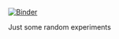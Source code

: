 [![Binder](https://mybinder.org/badge_logo.svg)](https://mybinder.org/v2/gh/light-weaver/ScratchPad/master)

Just some random experiments
